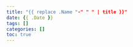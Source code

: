 ```yaml
---
title: "{{ replace .Name "-" " " | title }}"
date: {{ .Date }}
tags: []
categories: []
toc: true
---
```


